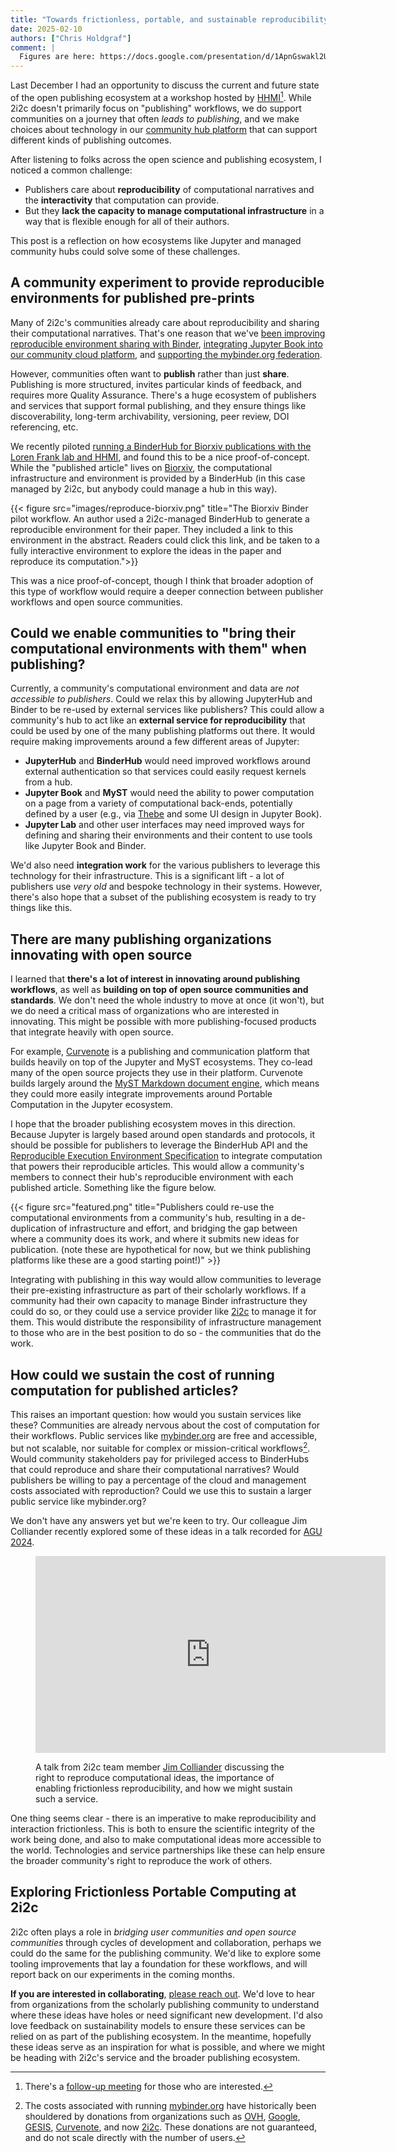 ```yaml
---
title: "Towards frictionless, portable, and sustainable reproducibility with Binder"
date: 2025-02-10
authors: ["Chris Holdgraf"]
comment: |
  Figures are here: https://docs.google.com/presentation/d/1ApnGswakl2U_OUzYxSOSis3V-DbmR8EsJhO-DZ7MuLk/edit#slide=id.g33066a3c77c_0_0
--- 
```


Last December I had an opportunity to discuss the current and future state of the open publishing ecosystem at a workshop hosted by [HHMI](https://www.hhmi.org)[^followup]. While 2i2c doesn't primarily focus on "publishing" workflows, we do support communities on a journey that often _leads to publishing_, and we make choices about technology in our [community hub platform](../../../platform/) that can support different kinds of publishing outcomes.

[^followup]: There's a [follow-up meeting](https://incentivizingopen.org/2025/02/the-future-of-open-science-publishing-continuing-the-discussion/) for those who are interested.

After listening to folks across the open science and publishing ecosystem, I noticed a common challenge:

- Publishers care about **reproducibility** of computational narratives and the **interactivity** that computation can provide.
- But they **lack the capacity to manage computational infrastructure** in a way that is flexible enough for all of their authors.

This post is a reflection on how ecosystems like Jupyter and managed community hubs could solve some of these challenges.

## A community experiment to provide reproducible environments for published pre-prints

Many of 2i2c's communities already care about reproducibility and sharing their computational narratives. That's one reason that we've [been improving reproducible environment sharing with Binder](../../2024/jupyterhub-binderhub-gesis/index.md), [integrating Jupyter Book into our community cloud platform](../../2024/project-pythia-cookoff/index.md), and [supporting the mybinder.org federation](../../2025/binder-singlenode/index.md).

However, communities often want to **publish** rather than just **share**. Publishing is more structured, invites particular kinds of feedback, and requires more Quality Assurance. There's a huge ecosystem of publishers and services that support formal publishing, and they ensure things like discoverability, long-term archivability, versioning, peer review, DOI referencing, etc.

We recently piloted [running a BinderHub for Biorxiv publications with the Loren Frank lab and HHMI](../../2024/hhmi-spyglass-mysql/index.md), and found this to be a nice proof-of-concept. While the "published article" lives on [Biorxiv](https://www.biorxiv.org/), the computational infrastructure and environment is provided by a BinderHub (in this case managed by 2i2c, but anybody could manage a hub in this way).

{{< figure src="images/reproduce-biorxiv.png" title="The Biorxiv Binder pilot workflow. An author used a 2i2c-managed BinderHub to generate a reproducible environment for their paper. They included a link to this environment in the abstract. Readers could click this link, and be taken to a fully interactive environment to explore the ideas in the paper and reproduce its computation.">}}

This was a nice proof-of-concept, though I think that broader adoption of this type of workflow would require a deeper connection between publisher workflows and open source communities.

## Could we enable communities to "bring their computational environments with them" when publishing?

Currently, a community's computational environment and data are _not accessible to publishers_. Could we relax this by allowing JupyterHub and Binder to be re-used by external services like publishers? This could allow a community's hub to act like an **external service for reproducibility** that could be used by one of the many publishing platforms out there. It would require making improvements around a few different areas of Jupyter:

- **JupyterHub** and **BinderHub** would need improved workflows around external authentication so that services could easily request kernels from a hub.
- **Jupyter Book** and **MyST** would need the ability to power computation on a page from a variety of computational back-ends, potentially defined by a user (e.g., via [Thebe](https://thebe.readthedocs.io/en/stable/) and some UI design in Jupyter Book).
- **Jupyter Lab** and other user interfaces may need improved ways for defining and sharing their environments and their content to use tools like Jupyter Book and Binder.

We'd also need **integration work** for the various publishers to leverage this technology for their infrastructure. This is a significant lift - a lot of publishers use *very old* and bespoke technology in their systems. However, there's also hope that a subset of the publishing ecosystem is ready to try things like this.

## There are many publishing organizations innovating with open source

I learned that **there's a lot of interest in innovating around publishing workflows**, as well as **building on top of open source communities and standards**. We don't need the whole industry to move at once (it won't), but we do need a critical mass of organizations who are interested in innovating. This might be possible with more publishing-focused products that integrate heavily with open source.

For example, [Curvenote](https://curvenote.com) is a publishing and communication platform that builds heavily on top of the Jupyter and MyST ecosystems. They co-lead many of the open source projects they use in their platform. Curvenote builds largely around the [MyST Markdown document engine](https://mystmd.org), which means they could more easily integrate improvements around Portable Computation in the Jupyter ecosystem.

I hope that the broader publishing ecosystem moves in this direction. Because Jupyter is largely based around open standards and protocols, it should be possible for publishers to leverage the BinderHub API and the [Reproducible Execution Environment Specification](https://repo2docker.readthedocs.io/en/latest/specification.html) to integrate computation that powers their reproducible articles. This would allow a community's members to connect their hub's reproducible environment with each published article. Something like the figure below.

{{< figure src="featured.png" title="Publishers could re-use the computational environments from a community's hub, resulting in a de-duplication of infrastructure and effort, and bridging the gap between where a community does its work, and where it submits new ideas for publication. (note these are hypothetical for now, but we think publishing platforms like these are a good starting point!)" >}}

Integrating with publishing in this way would allow communities to leverage their pre-existing infrastructure as part of their scholarly workflows. If a community had their own capacity to manage Binder infrastructure they could do so, or they could use a service provider like [2i2c](https://2i2c.org) to manage it for them. This would distribute the responsibility of infrastructure management to those who are in the best position to do so - the communities that do the work.

## How could we sustain the cost of running computation for published articles?

This raises an important question: how would you sustain services like these? Communities are already nervous about the cost of computation for their workflows. Public services like [mybinder.org](https://mybinder.org) are free and accessible, but not scalable, nor suitable for complex or mission-critical workflows[^scale]. Would community stakeholders pay for privileged access to BinderHubs that could reproduce and share their computational narratives? Would publishers be willing to pay a percentage of the cloud and management costs associated with reproduction? Could we use this to sustain a larger public service like mybinder.org?

[^scale]: The costs associated with running [mybinder.org](https://mybinder.org) have historically been shouldered by donations from organizations such as [OVH](https://ovhcloud.com), [Google](https://google.com), [GESIS](https://notebooks.gesis.org/), [Curvenote](https://curvenote.com), and now [2i2c](https://2i2c.org). These donations are not guaranteed, and do not scale directly with the number of users.

We don't have any answers yet but we're keen to try. Our colleague Jim Colliander recently explored some of these ideas in a talk recorded for [AGU 2024](https://agu.confex.com/agu/fm24/meetingapp.cgi/Paper/100644).

<figure>
<iframe width="560" height="315" src="https://www.youtube.com/embed/D5s2HbaulZw?si=GCeDPpr2WobIuu4w" title="YouTube video player" frameborder="0" allow="accelerometer; autoplay; clipboard-write; encrypted-media; gyroscope; picture-in-picture; web-share" referrerpolicy="strict-origin-when-cross-origin" allowfullscreen></iframe>
<figcaption>

A talk from 2i2c team member [Jim Colliander](https://2i2c.org/author/jim-colliander/) discussing the right to reproduce computational ideas, the importance of enabling frictionless reproducibility, and how we might sustain such a service.

</figcaption>
</figure>

One thing seems clear - there is an imperative to make reproducibility and interaction frictionless. This is both to ensure the scientific integrity of the work being done, and also to make computational ideas more accessible to the world. Technologies and service partnerships like these can help ensure the broader community's right to reproduce the work of others.

## Exploring Frictionless Portable Computing at 2i2c

2i2c often plays a role in _bridging user communities and open source communities_ through cycles of development and collaboration, perhaps we could do the same for the publishing community. We'd like to explore some tooling improvements that lay a foundation for these workflows, and will report back on our experiments in the coming months.

**If you are interested in collaborating**, <a href="mailto:hello@2i2c.org">please reach out</a>. We'd love to hear from organizations from the scholarly publishing community to understand where these ideas have holes or need significant new development. I'd also love feedback on sustainability models to ensure these services can be relied on as part of the publishing ecosystem. In the meantime, hopefully these ideas serve as an inspiration for what is possible, and where we might be heading with 2i2c's service and the broader publishing ecosystem.
